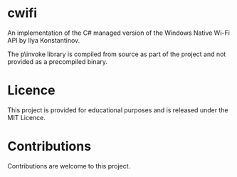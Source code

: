 # cwifi
An implementation of the C# managed version of the Windows Native Wi-Fi API by Ilya Konstantinov.

The p\invoke library is compiled from source as part of the project and not provided as a precompiled binary.

# Licence
This project is provided for educational purposes and is released under the MIT Licence.

# Contributions
Contributions are welcome to this project.
